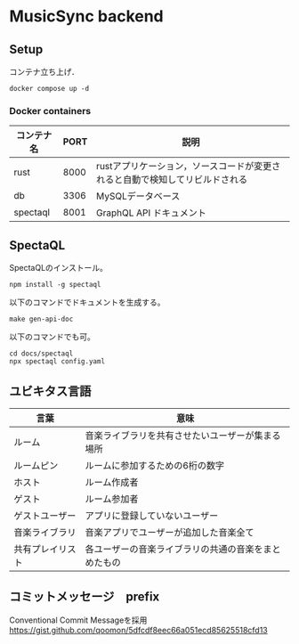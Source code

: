 # MusicSync backend

## Setup

コンテナ立ち上げ．

```
docker compose up -d
```

### Docker containers

| コンテナ名 | PORT | 説明 |
| --- | --- | --- |
| rust | 8000 | rustアプリケーション，ソースコードが変更されると自動で検知してリビルドされる |
| db | 3306 | MySQLデータベース |
| spectaql | 8001 | GraphQL API ドキュメント |

## SpectaQL

SpectaQLのインストール。

```
npm install -g spectaql
```

以下のコマンドでドキュメントを生成する。

```
make gen-api-doc
```

以下のコマンドでも可。

```
cd docs/spectaql
npx spectaql config.yaml
```

## ユビキタス言語

| 言葉 | 意味 |
| --- | --- |
| ルーム | 音楽ライブラリを共有させたいユーザーが集まる場所 |
| ルームピン | ルームに参加するための6桁の数字 |
| ホスト | ルーム作成者 |
| ゲスト | ルーム参加者 |
| ゲストユーザー | アプリに登録していないユーザー |
| 音楽ライブラリ | 音楽アプリでユーザーが追加した音楽全て |
| 共有プレイリスト | 各ユーザーの音楽ライブラリの共通の音楽をまとめたもの |


## コミットメッセージ　prefix
Conventional Commit Messageを採用
https://gist.github.com/qoomon/5dfcdf8eec66a051ecd85625518cfd13
